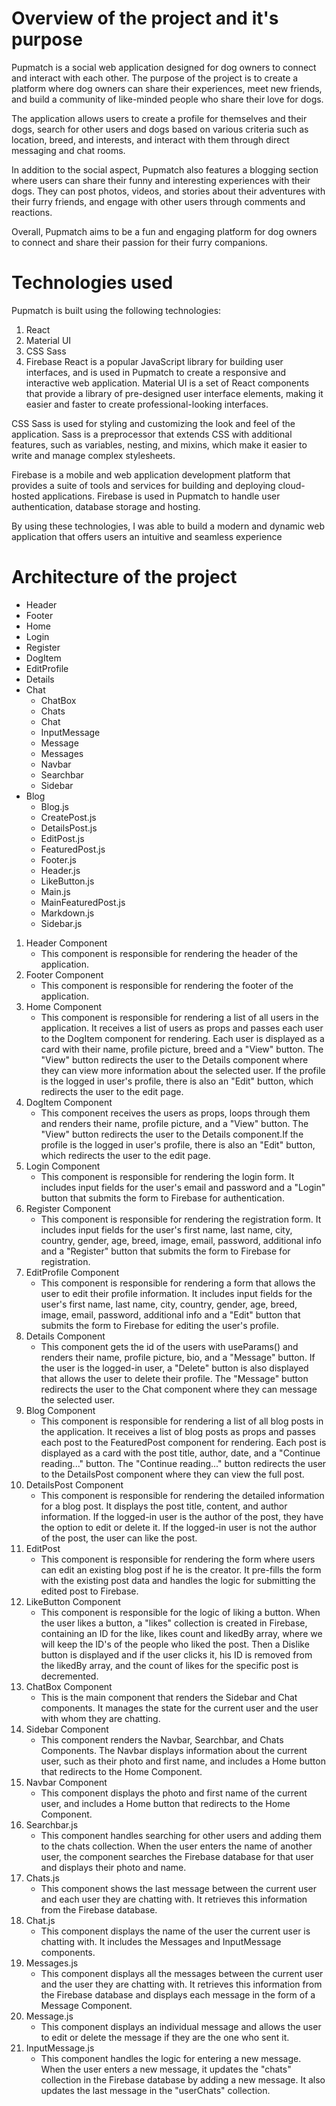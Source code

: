 # Overview of the project and it's purpose
Pupmatch is a social web application designed for dog owners to connect and interact with each other. The purpose of the project is to create a platform where dog owners can share their experiences, meet new friends, and build a community of like-minded people who share their love for dogs.

The application allows users to create a profile for themselves and their dogs, search for other users and dogs based on various criteria such as location, breed, and interests, and interact with them through direct messaging and chat rooms.

In addition to the social aspect, Pupmatch also features a blogging section where users can share their funny and interesting experiences with their dogs. They can post photos, videos, and stories about their adventures with their furry friends, and engage with other users through comments and reactions.

Overall, Pupmatch aims to be a fun and engaging platform for dog owners to connect and share their passion for their furry companions.

# Technologies used
Pupmatch is built using the following technologies:

1. React
2. Material UI
3. CSS Sass
4. Firebase
React is a popular JavaScript library for building user interfaces, and is used in Pupmatch to create a responsive and interactive web application. Material UI is a set of React components that provide a library of pre-designed user interface elements, making it easier and faster to create professional-looking interfaces.

CSS Sass is used for styling and customizing the look and feel of the application. Sass is a preprocessor that extends CSS with additional features, such as variables, nesting, and mixins, which make it easier to write and manage complex stylesheets.

Firebase is a mobile and web application development platform that provides a suite of tools and services for building and deploying cloud-hosted applications. Firebase is used in Pupmatch to handle user authentication, database storage and hosting.

By using these technologies, I was able to build a modern and dynamic web application that offers users an intuitive and seamless experience

# Architecture of the project
* Header
* Footer
* Home
* Login
* Register
* DogItem
* EditProfile
* Details
* Chat
  * ChatBox
  * Chats
  * Chat
  * InputMessage
  * Message
  * Messages
  * Navbar
  * Searchbar
  * Sidebar
* Blog
  * Blog.js
  * CreatePost.js
  * DetailsPost.js
  * EditPost.js
  * FeaturedPost.js
  * Footer.js
  * Header.js
  * LikeButton.js
  * Main.js
  * MainFeaturedPost.js
  * Markdown.js
  * Sidebar.js


1. Header Component 
    - This component is responsible for rendering the header of the application.
2. Footer Component 
    - This component is responsible for rendering the footer of the application.
3. Home Component 
    - This component is responsible for rendering a list of all users in the application. It receives a list of users as props and passes each user to the DogItem component for rendering. Each user is displayed as a card with their name, profile picture, breed and a "View" button. The "View" button redirects the user to the Details component where they can view more information about the selected user. If the profile is the logged in user's profile, there is also an "Edit" button, which redirects the user to the edit page.
4. DogItem Component 
    - This component receives the users as props, loops through them  and renders their name, profile picture, and a "View" button. The "View" button redirects the user to the Details component.If the profile is the logged in user's profile, there is also an "Edit" button, which redirects the user to the edit page.
5. Login Component 
    - This component is responsible for rendering the login form. It includes input fields for the user's email and password and a "Login" button that submits the form to Firebase for authentication.
6. Register Component 
    - This component is responsible for rendering the registration form. It includes input fields for the user's first name, last name, city, country, gender, age, breed, image,  email,  password, additional info and a "Register" button that submits the form to Firebase for registration.
7. EditProfile Component 
    - This component is responsible for rendering a form that allows the user to edit their profile information. It includes input fields for the user's first name, last name, city, country, gender, age, breed, image,  email,  password, additional info and a "Edit" button that submits the form to Firebase for editing the user's profile.
8. Details Component 
    - This component gets the id of the users with useParams() and renders their name, profile picture, bio, and a "Message" button. If the user is the logged-in user, a "Delete" button is also displayed that allows the user to delete their profile. The "Message" button redirects the user to the Chat component where they can message the selected user.
9. Blog Component 
    - This component is responsible for rendering a list of all blog posts in the application. It receives a list of blog posts as props and passes each post to the FeaturedPost component for rendering. Each post is displayed as a card with the post title, author, date, and a "Continue reading..." button. The "Continue reading..." button redirects the user to the DetailsPost component where they can view the full post.
10. DetailsPost Component
    - This component is responsible for rendering the detailed information for a blog post. It displays the post title, content, and author information. If the logged-in user is the author of the post, they have the option to edit or delete it. If the logged-in user is not the author of the post, the user can like the post.
11. EditPost 
    - This component is responsible for rendering the form where users can edit an existing blog post if he is the creator. It pre-fills the form with the existing post data and handles the logic for submitting the edited post to Firebase.
12. LikeButton Component
    - This component is responsible for the logic of liking a button. When the user likes a button, a "likes" collection is created in Firebase, containing an ID for the like, likes count and likedBy array, where we will keep the ID's of the people who liked the post. Then a Dislike button is displayed and if the user clicks it, his ID is removed from the likedBy array, and the count of likes for the specific post is decremented.
13. ChatBox Component 
    - This is the main component that renders the Sidebar and Chat components. It manages the state for the current user and the user with whom they are chatting. 
14. Sidebar Component 
    - This component renders the Navbar, Searchbar, and Chats Components. The Navbar displays information about the current user, such as their photo and first name, and includes a Home button that redirects to the Home Component.
15. Navbar Component 
    - This component displays the photo and first name of the current user, and includes a Home button that redirects to the Home Component.
16. Searchbar.js 
    - This component handles searching for other users and adding them to the chats collection. When the user enters the name of another user, the component searches the Firebase database for that user and displays their photo and name.
17. Chats.js 
    - This component shows the last message between the current user and each user they are chatting with. It retrieves this information from the Firebase database.
18. Chat.js 
    - This component displays the name of the user the current user is chatting with. It includes the Messages and InputMessage components.
19. Messages.js 
    - This component displays all the messages between the current user and the user they are chatting with. It retrieves this information from the Firebase database and displays each message in the form of a Message Component.
20. Message.js 
    - This component displays an individual message and allows the user to edit or delete the message if they are the one who sent it.
21. InputMessage.js 
    - This component handles the logic for entering a new message. When the user enters a new message, it updates the "chats" collection in the Firebase database by adding a new message. It also updates the last message in the "userChats" collection.

